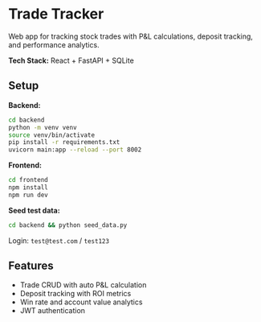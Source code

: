 # Trade Tracker

Web app for tracking stock trades with P&L calculations, deposit tracking, and performance analytics.

**Tech Stack:** React + FastAPI + SQLite

## Setup

**Backend:**
```bash
cd backend
python -m venv venv
source venv/bin/activate
pip install -r requirements.txt
uvicorn main:app --reload --port 8002
```

**Frontend:**
```bash
cd frontend
npm install
npm run dev
```

**Seed test data:**
```bash
cd backend && python seed_data.py
```
Login: `test@test.com` / `test123`

## Features
- Trade CRUD with auto P&L calculation
- Deposit tracking with ROI metrics
- Win rate and account value analytics
- JWT authentication